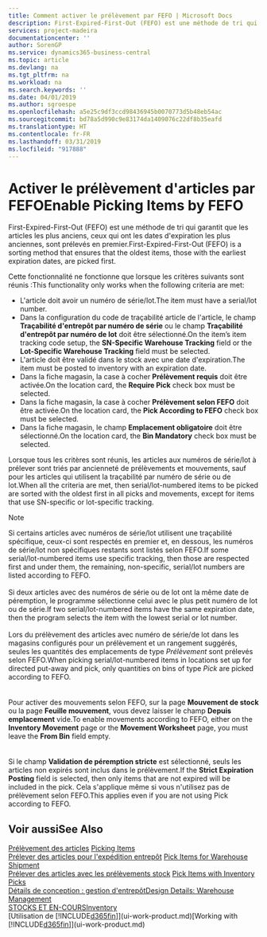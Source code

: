 ```yaml
---
title: Comment activer le prélèvement par FEFO | Microsoft Docs
description: First-Expired-First-Out (FEFO) est une méthode de tri qui garantit que les articles les plus anciens, ceux qui ont les dates d'expiration les plus anciennes, sont prélevés en premier.
services: project-madeira
documentationcenter: ''
author: SorenGP
ms.service: dynamics365-business-central
ms.topic: article
ms.devlang: na
ms.tgt_pltfrm: na
ms.workload: na
ms.search.keywords: ''
ms.date: 04/01/2019
ms.author: sgroespe
ms.openlocfilehash: a5e25c9df3ccd98436945b0070773d5b48eb54ac
ms.sourcegitcommit: bd78a5d990c9e83174da1409076c22df8b35eafd
ms.translationtype: HT
ms.contentlocale: fr-FR
ms.lasthandoff: 03/31/2019
ms.locfileid: "917888"
---
```

# <a name="enable-picking-items-by-fefo"></a><span data-ttu-id="4bbaa-103">Activer le prélèvement d'articles par FEFO</span><span class="sxs-lookup"><span data-stu-id="4bbaa-103">Enable Picking Items by FEFO</span></span>
<span data-ttu-id="4bbaa-104">First-Expired-First-Out (FEFO) est une méthode de tri qui garantit que les articles les plus anciens, ceux qui ont les dates d'expiration les plus anciennes, sont prélevés en premier.</span><span class="sxs-lookup"><span data-stu-id="4bbaa-104">First-Expired-First-Out (FEFO) is a sorting method that ensures that the oldest items, those with the earliest expiration dates, are picked first.</span></span>  

 <span data-ttu-id="4bbaa-105">Cette fonctionnalité ne fonctionne que lorsque les critères suivants sont réunis :</span><span class="sxs-lookup"><span data-stu-id="4bbaa-105">This functionality only works when the following criteria are met:</span></span>  

-   <span data-ttu-id="4bbaa-106">L'article doit avoir un numéro de série/lot.</span><span class="sxs-lookup"><span data-stu-id="4bbaa-106">The item must have a serial/lot number.</span></span>  
-   <span data-ttu-id="4bbaa-107">Dans la configuration du code de traçabilité article de l'article, le champ **Traçabilité d'entrepôt par numéro de série** ou le champ **Traçabilité d'entrepôt par numéro de lot** doit être sélectionné.</span><span class="sxs-lookup"><span data-stu-id="4bbaa-107">On the item’s item tracking code setup, the **SN-Specific Warehouse Tracking** field or the **Lot-Specific Warehouse Tracking** field must be selected.</span></span>  
-   <span data-ttu-id="4bbaa-108">L'article doit être validé dans le stock avec une date d'expiration.</span><span class="sxs-lookup"><span data-stu-id="4bbaa-108">The item must be posted to inventory with an expiration date.</span></span>  
-   <span data-ttu-id="4bbaa-109">Dans la fiche magasin, la case à cocher **Prélèvement requis** doit être activée.</span><span class="sxs-lookup"><span data-stu-id="4bbaa-109">On the location card, the **Require Pick** check box must be selected.</span></span>  
-   <span data-ttu-id="4bbaa-110">Dans la fiche magasin, la case à cocher **Prélèvement selon FEFO** doit être activée.</span><span class="sxs-lookup"><span data-stu-id="4bbaa-110">On the location card, the **Pick According to FEFO** check box must be selected.</span></span>  
-   <span data-ttu-id="4bbaa-111">Dans la fiche magasin, le champ **Emplacement obligatoire** doit être sélectionné.</span><span class="sxs-lookup"><span data-stu-id="4bbaa-111">On the location card, the **Bin Mandatory** check box must be selected.</span></span>  

 <span data-ttu-id="4bbaa-112">Lorsque tous les critères sont réunis, les articles aux numéros de série/lot à prélever sont triés par ancienneté de prélèvements et mouvements, sauf pour les articles qui utilisent la traçabilité par numéro de série ou de lot.</span><span class="sxs-lookup"><span data-stu-id="4bbaa-112">When all the criteria are met, then serial/lot-numbered items to be picked are sorted with the oldest first in all picks and movements, except for items that use SN-specific or lot-specific tracking.</span></span>  

> [!NOTE]  
> <span data-ttu-id="4bbaa-113">Si certains articles avec numéros de série/lot utilisent une traçabilité spécifique, ceux-ci sont respectés en premier et, en dessous, les numéros de série/lot non spécifiques restants sont listés selon FEFO.</span><span class="sxs-lookup"><span data-stu-id="4bbaa-113">If some serial/lot-numbered items use specific tracking, then those are respected first and under them, the remaining, non-specific, serial/lot numbers are listed according to FEFO.</span></span>
<br /><br />
<span data-ttu-id="4bbaa-114">Si deux articles avec des numéros de série ou de lot ont la même date de péremption, le programme sélectionne celui avec le plus petit numéro de lot ou de série.</span><span class="sxs-lookup"><span data-stu-id="4bbaa-114">If two serial/lot-numbered items have the same expiration date, then the program selects the item with the lowest serial or lot number.</span></span>
<br /><br />
<span data-ttu-id="4bbaa-115">Lors du prélèvement des articles avec numéro de série/de lot dans les magasins configurés pour un prélèvement et un rangement suggérés, seules les quantités des emplacements de type *Prélèvement* sont prélevés selon FEFO.</span><span class="sxs-lookup"><span data-stu-id="4bbaa-115">When picking serial/lot-numbered items in locations set up for directed put-away and pick, only quantities on bins of type *Pick* are picked according to FEFO.</span></span>  
<br /><br />
<span data-ttu-id="4bbaa-116">Pour activer des mouvements selon FEFO, sur la page **Mouvement de stock** ou la page **Feuille mouvement**, vous devez laisser le champ **Depuis emplacement** vide.</span><span class="sxs-lookup"><span data-stu-id="4bbaa-116">To enable movements according to FEFO, either on the **Inventory Movement** page or the **Movement Worksheet** page, you must leave the **From Bin** field empty.</span></span>  
<br /><br />
<span data-ttu-id="4bbaa-117">Si le champ **Validation de péremption stricte** est sélectionné, seuls les articles non expirés sont inclus dans le prélèvement.</span><span class="sxs-lookup"><span data-stu-id="4bbaa-117">If the **Strict Expiration Posting** field is selected, then only items that are not expired will be included in the pick.</span></span> <span data-ttu-id="4bbaa-118">Cela s'applique même si vous n'utilisez pas de prélèvement selon FEFO.</span><span class="sxs-lookup"><span data-stu-id="4bbaa-118">This applies even if you are not using Pick according to FEFO.</span></span>

## <a name="see-also"></a><span data-ttu-id="4bbaa-119">Voir aussi</span><span class="sxs-lookup"><span data-stu-id="4bbaa-119">See Also</span></span>  
<span data-ttu-id="4bbaa-120">[Prélèvement des articles](warehouse-pick-items.md) </span><span class="sxs-lookup"><span data-stu-id="4bbaa-120">[Picking Items](warehouse-pick-items.md) </span></span>  
<span data-ttu-id="4bbaa-121">[Prélever des articles pour l'expédition entrepôt](warehouse-how-to-pick-items-for-warehouse-shipment.md) </span><span class="sxs-lookup"><span data-stu-id="4bbaa-121">[Pick Items for Warehouse Shipment](warehouse-how-to-pick-items-for-warehouse-shipment.md) </span></span>  
<span data-ttu-id="4bbaa-122">[Prélever des articles avec les prélèvements stock](warehouse-how-to-pick-items-with-inventory-picks.md) </span><span class="sxs-lookup"><span data-stu-id="4bbaa-122">[Pick Items with Inventory Picks](warehouse-how-to-pick-items-with-inventory-picks.md) </span></span>  
[<span data-ttu-id="4bbaa-123">Détails de conception : gestion d'entrepôt</span><span class="sxs-lookup"><span data-stu-id="4bbaa-123">Design Details: Warehouse Management</span></span>](design-details-warehouse-management.md)  
[<span data-ttu-id="4bbaa-124">STOCKS ET EN-COURS</span><span class="sxs-lookup"><span data-stu-id="4bbaa-124">Inventory</span></span>](inventory-manage-inventory.md)  
<span data-ttu-id="4bbaa-125">[Utilisation de [!INCLUDE[d365fin](includes/d365fin_md.md)]](ui-work-product.md)</span><span class="sxs-lookup"><span data-stu-id="4bbaa-125">[Working with [!INCLUDE[d365fin](includes/d365fin_md.md)]](ui-work-product.md)</span></span>

